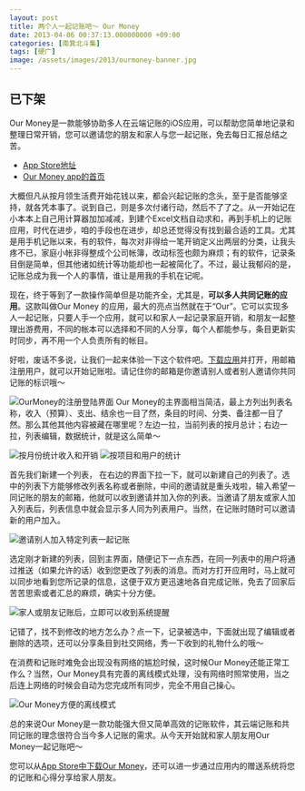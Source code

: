 ```yaml
---
layout: post
title: 两个人一起记账吧～ Our Money
date: 2013-04-06 00:37:13.000000000 +09:00
categories: [南箕北斗集]
tags: [硬广]
image: /assets/images/2013/ourmoney-banner.jpg
---
```


## 已下架

Our Money是一款能够协助多人在云端记账的iOS应用，可以帮助您简单地记录和整理日常开销，您可以邀请您的朋友和家人与您一起记账，免去每日汇报总结之苦。

* [App Store地址](https://itunes.apple.com/cn/app/our-money/id562520527?ls=1&mt=8)
* [Our Money app的首页](http://ourmoney.onevcat.com)

大概但凡从按月领生活费开始花钱以来，都会兴起记账的念头，至于是否能够坚持，就各凭本事了。说到自己，则是多次付诸行动，然后不了了之。从一开始记在小本本上自己用计算器加加减减，到建个Excel文档自动求和，再到手机上的记账应用，时代在进步，咱的手段也在进步，却总还觉得没有找到最合适的工具。尤其是用手机记账以来，有的软件，每次对非得给一笔开销定义出两层的分类，让我头疼不已，家庭小帐非得整成个公司帐簿，改动标签也颇为麻烦；有的软件，记录条目倒是简单，但其他诸如统计等功能却也一起被简化了。不过，最让我郁闷的是，记账总成为我一个人的事情，谁让是用我的手机在记呢。

现在，终于等到了一款操作简单但是功能齐全，尤其是，**可以多人共同记账的应用**。这款叫做Our Money 的应用，最大的亮点当然就在于“Our”。它可以实现多人一起记账，只要人手一个应用，就可以和家人一起记录家庭开销，和朋友一起整理出游费用，不同的帐本可以选择和不同的人分享，每个人都能参与，条目更新实时同步，再不用一个人负责所有的帐目。

好啦，废话不多说，让我们一起来体验一下这个软件吧。[下载应用](https://itunes.apple.com/cn/app/our-money/id562520527?ls=1&mt=8)并打开，用邮箱注册用户，就可以开始记账啦。请记住你的邮箱是你邀请别人或者别人邀请你共同记账的标识哦～

![OurMoney的注册登陆界面](/assets/images/2013/1-ourmoney-login.png)
Our Money的主界面相当简洁，最上方列出列表名称，收入（预算）、支出、结余也一目了然，条目的时间、分类、备注都一目了然。那么其他其他内容被藏在哪里呢？左边一拉，当前列表的按月总计；右边一拉，列表编辑，数据统计，就是这么简单～

![按月份统计收入和开销](/assets/images/2013/2-ourmoney-month.png)
![按项目和用户的统计](/assets/images/2013/3-ourmoney-stat.png)

首先我们新建一个列表， 在右边的界面下拉一下，就可以新建自己的列表了。选中的列表下方能够修改列表名称或者删除，中间的邀请就是重头戏啦，输入希望一同记账的朋友的邮箱，他就可以收到邀请并加入你的列表。当邀请了朋友或家人加入列表后，列表信息中就会显示多人同为列表用户。当然，在记账时随时可以邀请新的用户加入。

![邀请别人加入特定列表一起记账](/assets/images/2013/4-ourmoney-invite.png)

选定刚才新建的列表，回到主界面，随便记下一点东西，在同一列表中的用户将通过推送（如果允许的话）收到您更改了列表的消息。而对方打开应用时，马上就可以同步地看到您所记录的信息，这便于双方更迅速地各自完成记账，免去了回家后苦苦思索或者汇总的麻烦，确实十分方便。

![家人或朋友记账后，立即可以收到系统提醒](/assets/images/2013/5-ourmoney-push.png)

记错了，找不到修改的地方怎么办？点一下，记录被选中，下面就出现了编辑或者删除的选项，还可以分享条目到社交网络，秀一下收到的礼物什么的哦～

在消费和记账时难免会出现没有网络的尴尬时候，这时候Our Money还能正常工作么？当然，Our Money具有完善的离线模式处理，没有网络时照常使用，当之后连上网络的时候会自动为您完成所有同步，完全不用自己操心。

![Our Money方便的离线模式](/assets/images/2013/6-ourmoney-offline.png)

总的来说Our Money是一款功能强大但又简单高效的记账软件，其云端记账和共同记账的理念很符合当今多人记账的需求。从今天开始就和家人朋友用Our Money一起记账吧～

您可以从[App Store中下载Our Money](https://itunes.apple.com/cn/app/our-money/id562520527?ls=1&mt=8)，还可以进一步通过应用内的赠送系统将您的记账和心得分享给家人朋友。
